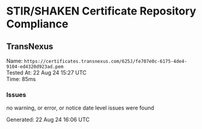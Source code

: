# STIR/SHAKEN Certificate Repository Compliance

## TransNexus

Name: `https://certificates.transnexus.com/625J/fe707e0c-6175-4de4-9104-ed4320d923ad.pem`\
Tested At: 22 Aug 24 15:27 UTC\
Time: 85ms

### Issues

no warning, or error, or notice date level issues were found

Generated: 22 Aug 24 16:06 UTC